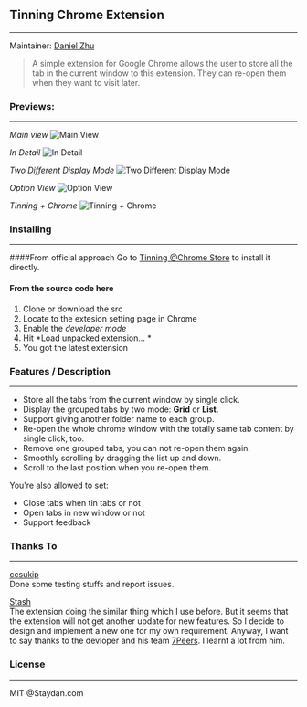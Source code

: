 ## Tinning Chrome Extension
---
Maintainer: [Daniel Zhu](https://github.com/DanielZhu)

> A simple extension for Google Chrome allows the user to store all the tab in the current window to this extension. They can re-open them when they want to visit later. 

### Previews:
---
*Main view*
![Main View](http://www.staydan.com/sweet/static/imgs/tinning/release_preview_1.png)

*In Detail*
![In Detail](http://www.staydan.com/sweet/static/imgs/tinning/release_preview_2.png)

*Two Different Display Mode*
![Two Different Display Mode](http://www.staydan.com/sweet/static/imgs/tinning/release_preview_3.png)

*Option View*
![Option View](http://www.staydan.com/sweet/static/imgs/tinning/release_preview_4.png)

*Tinning + Chrome*
![Tinning + Chrome](http://www.staydan.com/sweet/static/imgs/tinning/release_preview_5.png)

### Installing
---
####From official approach
Go to [Tinning @Chrome Store](https://chrome.google.com/webstore/detail/tinning/moemebbgcnbmdpnjiaijefhoahhikmec) to install it directly.

#### From the source code here
1. Clone or download the src
2. Locate to the extesion setting page in Chrome
3. Enable the *developer mode*
4. Hit *Load unpacked extension... * 
5. You got the latest extension

### Features / Description
---
- Store all the tabs from the current window by single click.
- Display the grouped tabs by two mode: **Grid** or **List**.
- Support giving another folder name to each group.
- Re-open the whole chrome window with the totally same tab content by single click, too.
- Remove one grouped tabs, you can not re-open them again.
- Smoothly scrolling by dragging the list up and down.
- Scroll to the last position when you re-open them.

You're also allowed to set:

- Close tabs when tin tabs or not
- Open tabs in new window or not
- Support feedback

### Thanks To
---
[ccsukip](https://github.com/ccsukip)  
Done some testing stuffs and report issues.

[Stash](http://shenchao.im/2011/06/03/stash-coming-my-first-chrome-extensions/index.html)  
The extension doing the similar thing which I use before. But it seems that the extension will not get another update for new features. So I decide to design and implement a new one for my own requirement. 
Anyway, I want to say thanks to the devloper and his team [7Peers](http://www.7peers.com/). I learnt a lot from him.


### License
---
MIT @Staydan.com